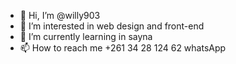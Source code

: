 - 👋 Hi, I’m @willy903
- 👀 I’m interested in web design and front-end
- 🌱 I’m currently learning in sayna
- 📫 How to reach me +261 34 28 124 62 whatsApp

<!---
willy903/willy903 is a ✨ special ✨ repository because its `README.md` (this file) appears on your GitHub profile.
You can click the Preview link to take a look at your changes.
--->
